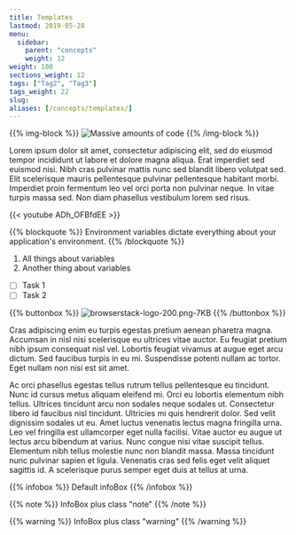 ```yaml
---
title: Templates
lastmod: 2019-05-28
menu:
  sidebar:
    parent: "concepts"
    weight: 12
weight: 100
sections_weight: 12
tags: ["Tag2", "Tag3"]
tags_weight: 22
slug:
aliases: [/concepts/templates/]
---
```


{{% img-block %}}
![Massive amounts of code](/images/elements/code.jpg)
{{% /img-block %}}

Lorem ipsum dolor sit amet, consectetur adipiscing elit, sed do eiusmod tempor incididunt ut labore et dolore magna aliqua. Erat imperdiet sed euismod nisi. Nibh cras pulvinar mattis nunc sed blandit libero volutpat sed. Elit scelerisque mauris pellentesque pulvinar pellentesque habitant morbi. Imperdiet proin fermentum leo vel orci porta non pulvinar neque. In vitae turpis massa sed. Non diam phasellus vestibulum lorem sed risus. 

{{< youtube ADh_OFBfdEE >}}

{{% blockquote %}}
Environment variables dictate everything about your application's environment.
{{% /blockquote %}}

1. All things about variables
2. Another thing about variables

* [ ] Task 1
* [ ] Task 2

{{% buttonbox %}}
![browserstack-logo-200.png-7KB](/images/elements/browserstack-logo-200.png)
{{% /buttonbox %}}

Cras adipiscing enim eu turpis egestas pretium aenean pharetra magna. Accumsan in nisl nisi scelerisque eu ultrices vitae auctor. Eu feugiat pretium nibh ipsum consequat nisl vel. Lobortis feugiat vivamus at augue eget arcu dictum. Sed faucibus turpis in eu mi. Suspendisse potenti nullam ac tortor. Eget nullam non nisi est sit amet.

Ac orci phasellus egestas tellus rutrum tellus pellentesque eu tincidunt. Nunc id cursus metus aliquam eleifend mi. Orci eu lobortis elementum nibh tellus. Ultrices tincidunt arcu non sodales neque sodales ut. Consectetur libero id faucibus nisl tincidunt. Ultricies mi quis hendrerit dolor. Sed velit dignissim sodales ut eu. Amet luctus venenatis lectus magna fringilla urna. Leo vel fringilla est ullamcorper eget nulla facilisi. Vitae auctor eu augue ut lectus arcu bibendum at varius. Nunc congue nisi vitae suscipit tellus. Elementum nibh tellus molestie nunc non blandit massa. Massa tincidunt nunc pulvinar sapien et ligula. Venenatis cras sed felis eget velit aliquet sagittis id. A scelerisque purus semper eget duis at tellus at urna.

{{% infobox %}}
Default infoBox
{{% /infobox %}}

{{% note %}}
InfoBox plus class "note"
{{% /note %}}

{{% warning %}}
InfoBox plus class "warning"
{{% /warning %}}